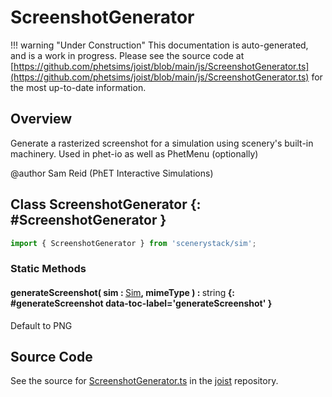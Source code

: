 # ScreenshotGenerator

!!! warning "Under Construction"
    This documentation is auto-generated, and is a work in progress. Please see the source code at
    [https://github.com/phetsims/joist/blob/main/js/ScreenshotGenerator.ts](https://github.com/phetsims/joist/blob/main/js/ScreenshotGenerator.ts) for the most up-to-date information.

## Overview

Generate a rasterized screenshot for a simulation using scenery's built-in machinery.
Used in phet-io as well as PhetMenu (optionally)

@author Sam Reid (PhET Interactive Simulations)

## Class ScreenshotGenerator {: #ScreenshotGenerator }


```js
import { ScreenshotGenerator } from 'scenerystack/sim';
```
### Static Methods

#### generateScreenshot( sim : <span style="font-weight: 400;">[Sim](../sim/Sim.md)</span>, mimeType ) : <span style="font-weight: 400;"><span style="color: hsla(calc(var(--md-hue) + 180deg),80%,40%,1);">string</span></span> {: #generateScreenshot data-toc-label='generateScreenshot' }

Default to PNG



## Source Code

See the source for [ScreenshotGenerator.ts](https://github.com/phetsims/joist/blob/main/js/ScreenshotGenerator.ts) in the [joist](https://github.com/phetsims/joist) repository.
